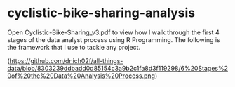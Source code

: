 # cyclistic-bike-sharing-analysis

Open Cyclistic-Bike-Sharing_v3.pdf to view how I walk through the first 4 stages of the data analyst process using R Programming. 
The following is the framework that I use to tackle any project. 

(https://github.com/dnich02f/all-things-data/blob/8303239ddbadd0d85154c3a9b2c1fa8d3f119298/6%20Stages%20of%20the%20Data%20Analysis%20Process.png)

